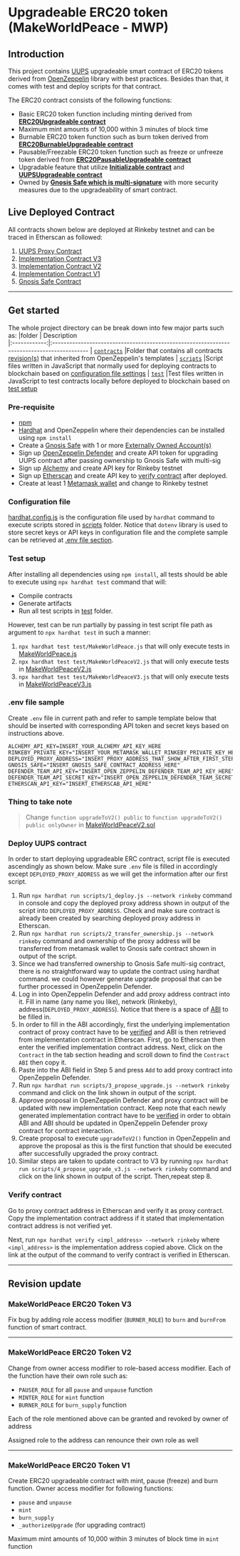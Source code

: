 # Upgradeable ERC20 token (MakeWorldPeace - MWP)
## Introduction
This project contains [UUPS](https://docs.openzeppelin.com/contracts/4.x/api/proxy#UUPSUpgradeable) upgradeable smart contract of ERC20 tokens derived from [OpenZeppelin](https://openzeppelin.com/contracts/) library with best practices. Besides than that, it comes with test and deploy scripts for that contract.

The ERC20 contract consists of the following functions:
- Basic ERC20 token function including minting derived from **[ERC20Upgradeable contract](https://github.com/OpenZeppelin/openzeppelin-contracts-upgradeable/blob/master/contracts/token/ERC20/ERC20Upgradeable.sol)** 
- Maximum mint amounts of 10,000 within 3 minutes of block time 
- Burnable ERC20 token function such as burn token derived from **[ERC20BurnableUpgradeable contract](https://github.com/OpenZeppelin/openzeppelin-contracts-upgradeable/blob/master/contracts/token/ERC20/extensions/ERC20BurnableUpgradeable.sol)** 
- Pausable/Freezable ERC20 token function such as freeze or unfreeze token derived from **[ERC20PausableUpgradeable contract](https://github.com/OpenZeppelin/openzeppelin-contracts-upgradeable/blob/master/contracts/token/ERC20/extensions/ERC20PausableUpgradeable.sol)** 
- Upgradable feature that utilize **[Initializable contract](https://github.com/OpenZeppelin/openzeppelin-contracts-upgradeable/tree/master/contracts/proxy/utils/Initializable.sol)** and **[UUPSUpgradeable contract](https://github.com/OpenZeppelin/openzeppelin-contracts-upgradeable/tree/master/contracts/proxy/utils/UUPSUpgradeable.sol)**
- Owned by **[Gnosis Safe which is multi-signature](https://gnosis-safe.io/app/welcome)** with more security measures due to the upgradeability of smart contract. 

## Live Deployed Contract
All contracts shown below are deployed at Rinkeby testnet and can be traced in Etherscan as followed: 
1. [UUPS Proxy Contract](https://rinkeby.etherscan.io/address/0xBcfD50536Fb3c6D1FA715F99961d4d4307cC8BF7)
2. [Implementation Contract V3](https://rinkeby.etherscan.io/address/0x514bfecff67ceedf037b4b5eda9430171d96bdc7)
3. [Implementation Contract V2](https://rinkeby.etherscan.io/address/0x09946fc53d74255550e854f3c6675dc0178d8a1d)
4. [Implementation Contract V1](https://rinkeby.etherscan.io/address/0xd562314fb88abfc67560f48afe685a107802b8c9)
5. [Gnosis Safe Contract](https://rinkeby.etherscan.io/address/0x4a776419e25784082732a771245dc2cc0df00f81)
***
## Get started
The whole project directory can be break down into few major parts such as:
 |folder        | Description                                                                              
 |:------------:|:------------------------------------------------------------------------------------------
 | [`contracts`](contracts/)  |Folder that contains all contracts [revision(s)](#revision-update) that inherited from OpenZeppelin's templates
 | [`scripts`](scripts/)    |Script files written in JavaScript that normally used for deploying contracts to blockchain based on [configuration file settings](#configuration-file)
 | [`test`](test/)       |Test files written in JavaScript to test contracts locally before deployed to blockchain based on [test setup](#test-setup)  

### Pre-requisite
- [npm](https://docs.npmjs.com/downloading-and-installing-node-js-and-npm)
- [Hardhat](https://hardhat.org/getting-started/) and OpenZeppelin where their dependencies can be installed using `npm install`
- Create a [Gnosis Safe](https://help.gnosis-safe.io/en/articles/3876461-create-a-safe) with 1 or more [Externally Owned Account(s)](https://ethereum.org/en/developers/docs/accounts/) 
- Sign up [OpenZeppelin Defender](https://openzeppelin.com/defender/) and create API token for upgrading UUPS contract after passing ownership to Gnosis Safe with multi-sig 
- Sign up [Alchemy](https://www.alchemy.com/) and create API key for Rinkeby testnet 
- Sign up [Etherscan](https://etherscan.io/register) and create API key to [verify contract](#verify-contract) after deployed.
- Create at least 1 [Metamask wallet](https://metamask.io/faqs/) and change to Rinkeby testnet

### Configuration file
[hardhat.config.js](hardhat.config.js) is the configuration file used by `hardhat` command to execute scripts stored in [scripts](scripts/) folder. Notice that `dotenv` library is used to store secret keys or API keys in configuration file and the complete sample can be retrieved at [.env file section](#env-file-sample).

### Test setup
After installing all dependencies using `npm install`, all tests should be able to execute using `npx hardhat test` command that will:
- Compile contracts 
- Generate artifacts 
- Run all test scripts in [test](test/) folder. 

However, test can be run partially by passing in test script file path as argument to `npx hardhat test` in such a manner:
1. `npx hardhat test test/MakeWorldPeace.js` that will only execute tests in [MakeWorldPeace.js](test/MakeWorldPeace.js)
2. `npx hardhat test test/MakeWorldPeaceV2.js` that will only execute tests in [MakeWorldPeaceV2.js](test/MakeWorldPeaceV2.js) 
3. `npx hardhat test test/MakeWorldPeaceV3.js` that will only execute tests in [MakeWorldPeaceV3.js](test/MakeWorldPeaceV3.js)

### .env file sample

Create `.env` file in current path and refer to sample template below that should be inserted with corresponding API token and secret keys based on instructions above.  
```
ALCHEMY_API_KEY=INSERT_YOUR_ALCHEMY_API_KEY_HERE
RINKEBY_PRIVATE_KEY="INSERT_YOUR_METAMASK_WALLET_RINKEBY_PRIVATE_KEY_HERE"
DEPLOYED_PROXY_ADDRESS="INSERT_PROXY_ADDRESS_THAT_SHOW_AFTER_FIRST_STEP_OF_DEPLOYMENT" 
GNOSIS_SAFE="INSERT_GNOSIS_SAFE_CONTRACT_ADDRESS_HERE"
DEFENDER_TEAM_API_KEY="INSERT_OPEN_ZEPPELIN_DEFENDER_TEAM_API_KEY_HERE"
DEFENDER_TEAM_API_SECRET_KEY="INSERT_OPEN_ZEPPELIN_DEFENDER_TEAM_SECRET_KEY_HERE"
ETHERSCAN_API_KEY="INSERT_ETHERSCAB_API_HERE"
```

### Thing to take note
> Change `function upgradeToV2() public` to `function upgradeToV2() public onlyOwner` in [MakeWorldPeaceV2.sol](contracts/MakeWorldPeaceV2.sol)

### Deploy UUPS contract

In order to start deploying upgradeable ERC contract, script file is executed ascendingly as shown below. Make sure `.env` file is filled in accordingly except `DEPLOYED_PROXY_ADDRESS` as we will get the information after our first script.

1. Run `npx hardhat run scripts/1_deploy.js --network rinkeby` command in console and copy the deployed proxy address shown in output of the script into `DEPLOYED_PROXY_ADDRESS`. Check and make sure contract is already been created by searching deployed proxy address in Etherscan.
2. Run `npx hardhat run scripts/2_transfer_ownership.js --network rinkeby` command and ownership of the proxy address will be transferred from metamask wallet to Gnosis safe contract shown in output of the script.
3. Since we had transferred ownership to Gnosis Safe multi-sig contract, there is no straightforward way to update the contract using hardhat command. we could however generate upgrade proposal that can be further processed in OpenZeppelin Defender.
4. Log in into OpenZeppelin Defender and add proxy address contract into it. Fill in name (any name you like), network (Rinkeby), address(`DEPLOYED_PROXY_ADDRESS`). Notice that there is a space of [ABI](https://www.quicknode.com/guides/solidity/what-is-an-abi) to be filled in. 
5. In order to fill in the ABI accordingly, first the underlying implementation contract of proxy contract have to be [verified](#verify-contract) and ABI is then retrieved from implementation contract in Etherscan. First, go to Etherscan then enter the verified implementation contract address. Next, click on the `Contract` in the tab section heading and scroll down to find the `Contract ABI` then copy it.
6. Paste into the ABI field in Step 5 and press `Add` to add proxy contract into OpenZeppelin Defender.
7. Run `npx hardhat run scripts/3_propose_upgrade.js --network rinkeby` command and click on the link shown in output of the script.
8. Approve proposal in OpenZeppelin Defender and proxy contract will be updated with new implementation contract. Keep note that each newly generated implementation contract have to be [verified](#verify-contract) in order to obtain ABI and ABI should be updated in OpenZeppelin Defender proxy contract for contract interaction.
9. Create proposal to execute `upgradeToV2()` function in OpenZeppelin and approve the proposal as this is the first function that should be executed after successfully upgraded the proxy contract.
10. Similar steps are taken to update contract to V3 by running `npx hardhat run scripts/4_propose_upgrade_v3.js --network rinkeby` command and click on the link shown in output of the script. Then,repeat step 8. 


### Verify contract
Go to proxy contract address in Etherscan and verify it as proxy contract. Copy the implementation contract address if it stated that implementation contract address is not verified yet.   

Next, run `npx hardhat verify <impl_address> --network rinkeby` where `<impl_address>` is the implementation address copied above. Click on the link at the output of the command to verify contract is verified in Etherscan. 

***
## Revision update

### MakeWorldPeace ERC20 Token V3
Fix bug by adding role access modifier (`BURNER_ROLE`) to `burn` and `burnFrom` function of smart contract.

***
### MakeWorldPeace ERC20 Token V2
Change from owner access modifier to role-based access modifier.
Each of the function have their own role such as: 
- `PAUSER_ROLE` for all `pause` and `unpause` function
- `MINTER_ROLE` for `mint` function
- `BURNER_ROLE` for `burn_supply` function


Each of the role mentioned above can be granted and revoked by owner of address

Assigned role to the address can renounce their own role as well

***
### MakeWorldPeace ERC20 Token V1
Create ERC20 upgradeable contract with mint, pause (freeze) and burn function.
Owner access modifier for following functions:
- `pause` and `unpause`
- `mint`
- `burn_supply`
- `_authorizeUpgrade` (for upgrading contract)


Maximum mint amounts of 10,000 within 3 minutes of block time in `mint` function
